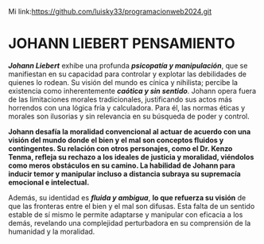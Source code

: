Mi link:https://github.com/luisky33/programacionweb2024.git
# JOHANN LIEBERT PENSAMIENTO

***Johann Liebert*** exhibe una profunda ***psicopatía y manipulación***, que se manifiestan en su capacidad para controlar y explotar las debilidades de quienes lo rodean. Su visión del mundo es cínica y nihilista; percibe la existencia como inherentemente ***caótica y sin sentido***. Johann opera fuera de las limitaciones morales tradicionales, justificando sus actos más horrendos con una lógica fría y calculadora. Para él, las normas éticas y morales son ilusorias y sin relevancia en su búsqueda de poder y control.

**Johann desafía la moralidad convencional al actuar de acuerdo con una visión del mundo donde el bien y el mal son conceptos fluidos y contingentes. Su relación con otros personajes, como el Dr. Kenzo Tenma, refleja su rechazo a los ideales de justicia y moralidad, viéndolos como meros obstáculos en su camino. La habilidad de Johann para inducir temor y manipular incluso a distancia subraya su supremacía emocional e intelectual.**

Además, su identidad es ___fluida y ambigua___, __lo que refuerza su visión__ de que las fronteras entre el bien y el mal son difusas. Esta falta de un sentido estable de sí mismo le permite adaptarse y manipular con eficacia a los demás, revelando una complejidad perturbadora en su comprensión de la humanidad y la moralidad.

